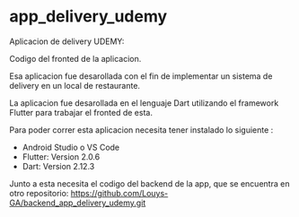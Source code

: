 # app_delivery_udemy

Aplicacion de delivery UDEMY:

Codigo del fronted de la aplicacion.

Esa aplicacion fue desarollada con el fin de implementar un sistema de delivery en un local de restaurante.

La aplicacion fue desarollada en el lenguaje Dart utilizando el framework Flutter para trabajar el fronted de esta.

Para poder correr esta aplicacion necesita tener instalado lo siguiente :

- Android Studio o VS Code
- Flutter: Version 2.0.6
- Dart: Version 2.12.3

Junto a esta necesita el codigo del backend de la app, que se encuentra en otro repositorio: https://github.com/Louys-GA/backend_app_delivery_udemy.git
